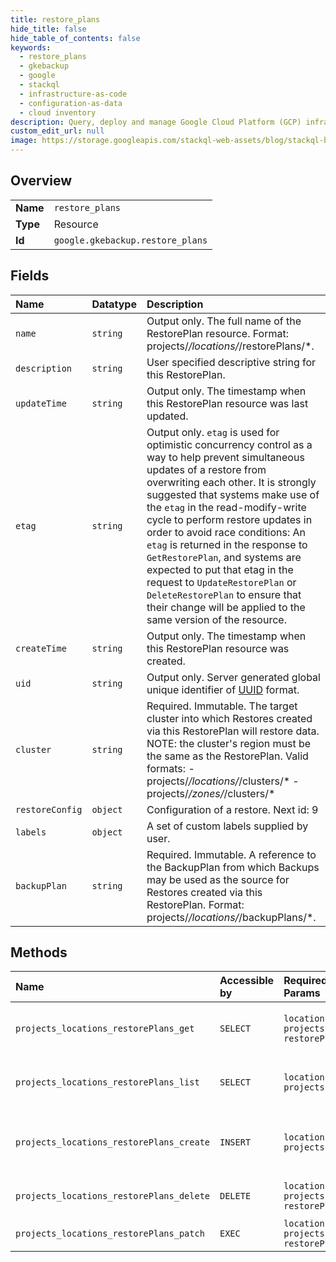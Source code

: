 ```yaml
---
title: restore_plans
hide_title: false
hide_table_of_contents: false
keywords:
  - restore_plans
  - gkebackup
  - google    
  - stackql
  - infrastructure-as-code
  - configuration-as-data
  - cloud inventory
description: Query, deploy and manage Google Cloud Platform (GCP) infrastructure and resources using SQL
custom_edit_url: null
image: https://storage.googleapis.com/stackql-web-assets/blog/stackql-blog-post-featured-image.png
---
```

  
    

## Overview
<table><tbody>
<tr><td><b>Name</b></td><td><code>restore_plans</code></td></tr>
<tr><td><b>Type</b></td><td>Resource</td></tr>
<tr><td><b>Id</b></td><td><code>google.gkebackup.restore_plans</code></td></tr>
</tbody></table>

## Fields
| Name | Datatype | Description |
|:-----|:---------|:------------|
| `name` | `string` | Output only. The full name of the RestorePlan resource. Format: projects/*/locations/*/restorePlans/*. |
| `description` | `string` | User specified descriptive string for this RestorePlan. |
| `updateTime` | `string` | Output only. The timestamp when this RestorePlan resource was last updated. |
| `etag` | `string` | Output only. `etag` is used for optimistic concurrency control as a way to help prevent simultaneous updates of a restore from overwriting each other. It is strongly suggested that systems make use of the `etag` in the read-modify-write cycle to perform restore updates in order to avoid race conditions: An `etag` is returned in the response to `GetRestorePlan`, and systems are expected to put that etag in the request to `UpdateRestorePlan` or `DeleteRestorePlan` to ensure that their change will be applied to the same version of the resource. |
| `createTime` | `string` | Output only. The timestamp when this RestorePlan resource was created. |
| `uid` | `string` | Output only. Server generated global unique identifier of [UUID](https://en.wikipedia.org/wiki/Universally_unique_identifier) format. |
| `cluster` | `string` | Required. Immutable. The target cluster into which Restores created via this RestorePlan will restore data. NOTE: the cluster's region must be the same as the RestorePlan. Valid formats: - projects/*/locations/*/clusters/* - projects/*/zones/*/clusters/* |
| `restoreConfig` | `object` | Configuration of a restore. Next id: 9 |
| `labels` | `object` | A set of custom labels supplied by user. |
| `backupPlan` | `string` | Required. Immutable. A reference to the BackupPlan from which Backups may be used as the source for Restores created via this RestorePlan. Format: projects/*/locations/*/backupPlans/*. |
## Methods
| Name | Accessible by | Required Params | Description |
|:-----|:--------------|:----------------|:------------|
| `projects_locations_restorePlans_get` | `SELECT` | `locationsId, projectsId, restorePlansId` | Retrieve the details of a single RestorePlan. |
| `projects_locations_restorePlans_list` | `SELECT` | `locationsId, projectsId` | Lists RestorePlans in a given location. |
| `projects_locations_restorePlans_create` | `INSERT` | `locationsId, projectsId` | Creates a new RestorePlan in a given location. |
| `projects_locations_restorePlans_delete` | `DELETE` | `locationsId, projectsId, restorePlansId` | Deletes an existing RestorePlan. |
| `projects_locations_restorePlans_patch` | `EXEC` | `locationsId, projectsId, restorePlansId` | Update a RestorePlan. |
